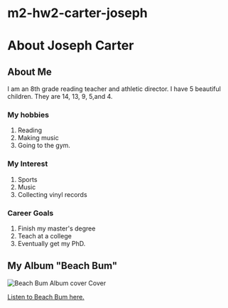 # m2-hw2-carter-joseph
<h1>About Joseph Carter</h1>
<h2>About Me</h2>
</p>
I am an 8th grade reading teacher and athletic director. I have 5 beautiful children. They are 14, 13, 9, 5,and 4.
</p>
<h3>My hobbies</h3>
<ol>
<li> Reading 
<li> Making music
<li> Going to the gym.
</ol>
<h3>My Interest</h3>
<ol>
<li> Sports
<li> Music
<li> Collecting vinyl records
</ol>
<h3>Career Goals</h3>
<ol>
<li> Finish my master's degree
<li> Teach at a college
<li> Eventually get my PhD.
</ol>
<h2>My Album "Beach Bum"</h2>
<img src="https://d10j3mvrs1suex.cloudfront.net/s:bzglfiles/u/147958/70198e75f7123615b20ef42041059e97620340ea/original/beach-bum.jpg/!!/b%3AW1sicmVzaXplIixbNDAwLDQwMF1dLFsiY3JvcCJdXQ%3D%3D/meta%3AeyJzcmNCdWNrZXQiOiJiemdsZmlsZXMifQ%3D%3D.jpg" alt="Beach Bum Album cover Cover">

<a href="https://jccarter954.com/album/2108359/beach-bum">Listen to Beach Bum here.</a>
